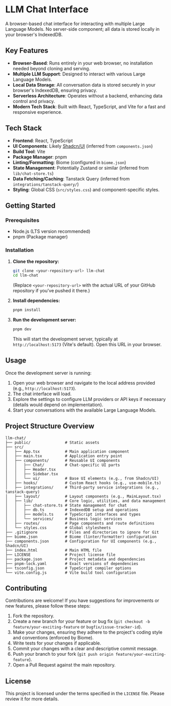 # LLM Chat Interface

A browser-based chat interface for interacting with multiple Large Language Models. No server-side component; all data is stored locally in your browser's IndexedDB.

## Key Features

*   **Browser-Based**: Runs entirely in your web browser, no installation needed beyond cloning and serving.
*   **Multiple LLM Support**: Designed to interact with various Large Language Models.
*   **Local Data Storage**: All conversation data is stored securely in your browser's IndexedDB, ensuring privacy.
*   **Serverless Architecture**: Operates without a backend, enhancing data control and privacy.
*   **Modern Tech Stack**: Built with React, TypeScript, and Vite for a fast and responsive experience.

## Tech Stack

*   **Frontend**: React, TypeScript
*   **UI Components**: Likely [Shadcn/UI](https://ui.shadcn.com/) (inferred from `components.json`)
*   **Build Tool**: Vite
*   **Package Manager**: pnpm
*   **Linting/Formatting**: Biome (configured in `biome.json`)
*   **State Management**: Potentially Zustand or similar (inferred from `lib/chat-store.ts`)
*   **Data Fetching/Caching**: Tanstack Query (inferred from `integrations/tanstack-query/`)
*   **Styling**: Global CSS (`src/styles.css`) and component-specific styles.

## Getting Started

### Prerequisites

*   Node.js (LTS version recommended)
*   pnpm (Package manager)

### Installation

1.  **Clone the repository:**
    ```bash
    git clone <your-repository-url> llm-chat
    cd llm-chat
    ```
    (Replace `<your-repository-url>` with the actual URL of your GitHub repository if you've pushed it there.)

2.  **Install dependencies:**
    ```bash
    pnpm install
    ```

3.  **Run the development server:**
    ```bash
    pnpm dev
    ```
    This will start the development server, typically at `http://localhost:5173` (Vite's default). Open this URL in your browser.

## Usage

Once the development server is running:

1.  Open your web browser and navigate to the local address provided (e.g., `http://localhost:5173`).
2.  The chat interface will load.
3.  Explore the settings to configure LLM providers or API keys if necessary (details would depend on implementation).
4.  Start your conversations with the available Large Language Models.

## Project Structure Overview

```
llm-chat/
├── public/               # Static assets
├── src/
│   ├── App.tsx           # Main application component
│   ├── main.tsx          # Application entry point
│   ├── components/       # Reusable UI components
│   │   ├── Chat/         # Chat-specific UI parts
│   │   ├── Header.tsx
│   │   ├── Sidebar.tsx
│   │   └── ui/           # Base UI elements (e.g., from Shadcn/UI)
│   ├── hooks/            # Custom React hooks (e.g., use-mobile.ts)
│   ├── integrations/     # Third-party service integrations (e.g., tanstack-query)
│   ├── layout/           # Layout components (e.g., MainLayout.tsx)
│   ├── lib/              # Core logic, utilities, and data management
│   │   ├── chat-store.ts # State management for chat
│   │   ├── db.ts         # IndexedDB setup and operations
│   │   ├── models.ts     # TypeScript interfaces and types
│   │   └── services/     # Business logic services
│   ├── routes/           # Page components and route definitions
│   └── styles.css        # Global stylesheets
├── .gitignore            # Files and directories to ignore for Git
├── biome.json            # Biome (linter/formatter) configuration
├── components.json       # Configuration for UI components (e.g., Shadcn/UI)
├── index.html            # Main HTML file
├── LICENSE               # Project license file
├── package.json          # Project metadata and dependencies
├── pnpm-lock.yaml        # Exact versions of dependencies
├── tsconfig.json         # TypeScript compiler options
└── vite.config.js        # Vite build tool configuration
```

## Contributing

Contributions are welcome! If you have suggestions for improvements or new features, please follow these steps:

1.  Fork the repository.
2.  Create a new branch for your feature or bug fix (`git checkout -b feature/your-exciting-feature` or `bugfix/issue-tracker-id`).
3.  Make your changes, ensuring they adhere to the project's coding style and conventions (enforced by Biome).
4.  Write tests for your changes if applicable.
5.  Commit your changes with a clear and descriptive commit message.
6.  Push your branch to your fork (`git push origin feature/your-exciting-feature`).
7.  Open a Pull Request against the main repository.

## License

This project is licensed under the terms specified in the `LICENSE` file. Please review it for more details.